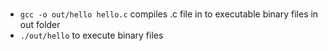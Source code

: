 ###
* `gcc -o out/hello hello.c` compiles .c file in to executable binary files in out folder
* `./out/hello` to execute binary files